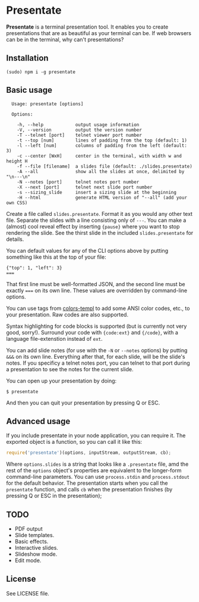 # Presentate

**Presentate** is a terminal presentation tool. It enables you to create presentations that are as beautiful as your terminal can be. If web browsers can be in the terminal, why can't presentations?

## Installation

`(sudo) npm i -g presentate`

## Basic usage

```
  Usage: presentate [options]

  Options:

    -h, --help            output usage information
    -V, --version         output the version number
    -T --telnet [port]    telnet viewer port number
    -t --top [num]        lines of padding from the top (default: 1)
    -l --left [num]       columns of padding from the left (default: 3)
    -c --center [WxH]     center in the terminal, with width w and height H
    -f --file [filename]  a slides file (default: ./slides.presentate)
    -A --all              show all the slides at once, delimited by "\n---\n"
    -N --notes [port]     telnet notes port number
    -X --next [port]      telnet next slide port number
    -s --sizing_slide     insert a sizing slide at the beginning
    -H --html             generate HTML version of "--all" (add your own CSS)
```

Create a file called `slides.presentate`. Format it as you would any other text file. Separate the slides with a line consisting only of `---`. You can make a (almost) cool reveal effect by inserting `{pause}` where you want to stop rendering the slide. See the thirst slide in the included `slides.presentate` for details.

You can default values for any of the CLI options above by putting something like this at the top of your file:

```
{"top": 1, "left": 3}
===
```

That first line must be well-formatted JSON, and the second line must be exactly `===` on its own line. These values are overridden by command-line options.

You can use tags from [colors-templ](https://github.com/rvagg/colors-tmpl) to add some ANSI color codes, etc., to your presentation. Raw codes are also supported.

Syntax highlighting for code blocks is supported (but is currently not very good, sorry!). Surround your code with `{code:ext}` and `{/code}`, with a language file-extenstion instead of `ext`.

You can add slide notes (for use with the `-N` or `--notes` options) by putting `&&&` on its own line. Everything after that, for each slide, will be the slide's notes. If you specificy a telnet notes port, you can telnet to that port during a presentation to see the notes for the current slide.

You can open up your presentation by doing:

```
$ presentate
```

And then you can quit your presentation by pressing Q or ESC.

## Advanced usage

If you include presentate in your node application, you can require it. The exported object is a function, so you can call it like this:

```javascript
require('presentate')(options, inputStream, outputStream, cb);
```

Where `options.slides` is a string that looks like a `.presentate` file, amd the rest of the `options` object's properties are equivalent to the longer-form command-line parameters. You can use `process.stdin` and `process.stdout` for the default behavior. The presentation starts when you call the `presentate` function, and calls `cb` when the presentation finishes (by pressing Q or ESC in the presentation);
 
## TODO

* PDF output
* Slide templates.
* Basic effects.
* Interactive slides.
* Slideshow mode.
* Edit mode.

## License

See LICENSE file.
